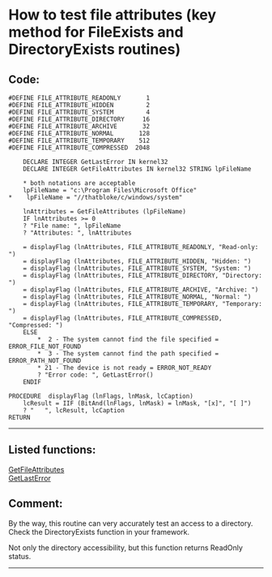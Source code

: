 <link rel="stylesheet" type="text/css" href="../css/win32api.css">  
<link rel="stylesheet" href="https://cdnjs.cloudflare.com/ajax/libs/font-awesome/4.7.0/css/font-awesome.min.css">

# How to test file attributes (key method for FileExists and DirectoryExists routines)

## Code:
```foxpro  
#DEFINE FILE_ATTRIBUTE_READONLY       1
#DEFINE FILE_ATTRIBUTE_HIDDEN         2
#DEFINE FILE_ATTRIBUTE_SYSTEM         4
#DEFINE FILE_ATTRIBUTE_DIRECTORY     16
#DEFINE FILE_ATTRIBUTE_ARCHIVE       32
#DEFINE FILE_ATTRIBUTE_NORMAL       128
#DEFINE FILE_ATTRIBUTE_TEMPORARY    512
#DEFINE FILE_ATTRIBUTE_COMPRESSED  2048

    DECLARE INTEGER GetLastError IN kernel32
    DECLARE INTEGER GetFileAttributes IN kernel32 STRING lpFileName

    * both notations are acceptable
    lpFileName = "c:\Program Files\Microsoft Office"
*    lpFileName = "//thatbloke/c/windows/system"

    lnAttributes = GetFileAttributes (lpFileName)
    IF lnAttributes >= 0
    ? "File name: ", lpFileName
    ? "Attributes: ", lnAttributes

    = displayFlag (lnAttributes, FILE_ATTRIBUTE_READONLY, "Read-only: ")
    = displayFlag (lnAttributes, FILE_ATTRIBUTE_HIDDEN, "Hidden: ")
    = displayFlag (lnAttributes, FILE_ATTRIBUTE_SYSTEM, "System: ")
    = displayFlag (lnAttributes, FILE_ATTRIBUTE_DIRECTORY, "Directory: ")
    = displayFlag (lnAttributes, FILE_ATTRIBUTE_ARCHIVE, "Archive: ")
    = displayFlag (lnAttributes, FILE_ATTRIBUTE_NORMAL, "Normal: ")
    = displayFlag (lnAttributes, FILE_ATTRIBUTE_TEMPORARY, "Temporary: ")
    = displayFlag (lnAttributes, FILE_ATTRIBUTE_COMPRESSED, "Compressed: ")
    ELSE
        *  2 - The system cannot find the file specified = ERROR_FILE_NOT_FOUND
        *  3 - The system cannot find the path specified = ERROR_PATH_NOT_FOUND
        * 21 - The device is not ready = ERROR_NOT_READY
        ? "Error code: ", GetLastError()
    ENDIF

PROCEDURE  displayFlag (lnFlags, lnMask, lcCaption)
    lcResult = IIF (BitAnd(lnFlags, lnMask) = lnMask, "[x]", "[ ]")
    ? "   ", lcResult, lcCaption
RETURN  
```  
***  


## Listed functions:
[GetFileAttributes](../libraries/kernel32/GetFileAttributes.md)  
[GetLastError](../libraries/kernel32/GetLastError.md)  

## Comment:
By the way, this routine can very accurately test an access to a directory. Check the DirectoryExists function in your framework.  
  
Not only the directory accessibility, but this function returns ReadOnly status.  
  
***  


